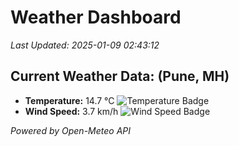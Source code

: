 
# Weather Dashboard

_Last Updated: 2025-01-09 02:43:12_

## Current Weather Data: (Pune, MH)
- **Temperature:** 14.7 °C ![Temperature Badge](https://img.shields.io/badge/Temperature-Low%20Temp-blue)
- **Wind Speed:** 3.7 km/h ![Wind Speed Badge](https://img.shields.io/badge/Wind%20Speed-Low%20Wind-blue)

*Powered by Open-Meteo API*
